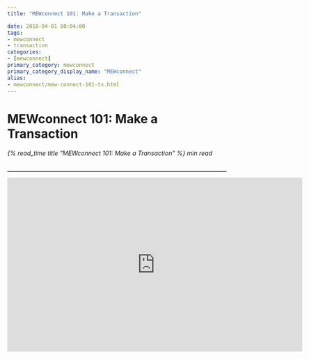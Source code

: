 ```yaml
---
title: "MEWconnect 101: Make a Transaction"

date: 2018-04-01 00:04:00
tags:
- mewconnect
- transaction
categories:
- [mewconnect]
primary_category: mewconnect
primary_category_display_name: "MEWconnect"
alias:
- mewconnect/mew-connect-101-tx.html
---
```


# **MEWconnect 101: Make a Transaction**

###### {% read_time title "MEWconnect 101: Make a Transaction" %} min read

* * *

<div class="youtube-video">
<iframe width="678" height="400" src="https://www.youtube.com/embed/nMefcCPr2ZU" frameborder="0" allow="accelerometer; autoplay; encrypted-media; gyroscope; picture-in-picture" allowfullscreen></iframe>
</div>
